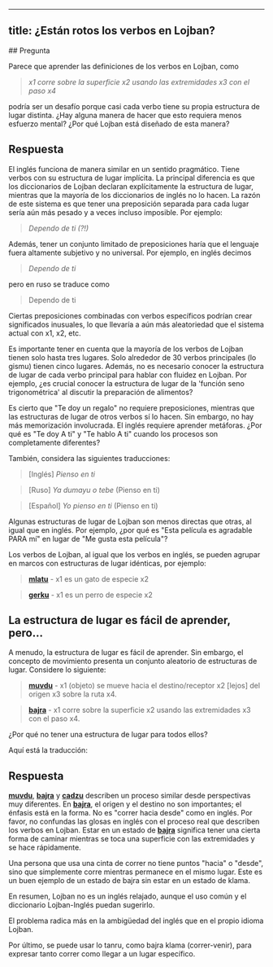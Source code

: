 
---
title: ¿Están rotos los verbos en Lojban?
---

<div class="lojbo simple_blockquotes"></div>
## Pregunta

Parece que aprender las definiciones de los verbos en Lojban, como

> *x1 corre sobre la superficie x2 usando las extremidades x3 con el paso x4*

podría ser un desafío porque casi cada verbo tiene su propia estructura de lugar distinta. ¿Hay alguna manera de hacer que esto requiera menos esfuerzo mental? ¿Por qué Lojban está diseñado de esta manera?
## Respuesta

El inglés funciona de manera similar en un sentido pragmático. Tiene verbos con su estructura de lugar implícita. La principal diferencia es que los diccionarios de Lojban declaran explícitamente la estructura de lugar, mientras que la mayoría de los diccionarios de inglés no lo hacen. La razón de este sistema es que tener una preposición separada para cada lugar sería aún más pesado y a veces incluso imposible. Por ejemplo:

> *Dependo de ti (?!)*

Además, tener un conjunto limitado de preposiciones haría que el lenguaje fuera altamente subjetivo y no universal. Por ejemplo, en inglés decimos

> *Dependo de ti*

pero en ruso se traduce como

> Dependo de ti

Ciertas preposiciones combinadas con verbos específicos podrían crear significados inusuales, lo que llevaría a aún más aleatoriedad que el sistema actual con x1, x2, etc.

Es importante tener en cuenta que la mayoría de los verbos de Lojban tienen solo hasta tres lugares. Solo alrededor de 30 verbos principales (lo gismu) tienen cinco lugares. Además, no es necesario conocer la estructura de lugar de cada verbo principal para hablar con fluidez en Lojban. Por ejemplo, ¿es crucial conocer la estructura de lugar de la 'función seno trigonométrica' al discutir la preparación de alimentos?

Es cierto que "Te doy un regalo" no requiere preposiciones, mientras que las estructuras de lugar de otros verbos sí lo hacen. Sin embargo, no hay más memorización involucrada. El inglés requiere aprender metáforas. ¿Por qué es "Te doy A ti" y "Te hablo A ti" cuando los procesos son completamente diferentes?

También, considera las siguientes traducciones:

> [Inglés] *Pienso en ti*

> [Ruso] *Ya dumayu o tebe* (Pienso en ti)

> [Español] *Yo pienso en ti* (Pienso en ti)

Algunas estructuras de lugar de Lojban son menos directas que otras, al igual que en inglés. Por ejemplo, ¿por qué es "Esta película es agradable PARA mí" en lugar de "Me gusta esta película"?

Los verbos de Lojban, al igual que los verbos en inglés, se pueden agrupar en marcos con estructuras de lugar idénticas, por ejemplo:

> **[mlatu](https://la-lojban.github.io/sutysisku/lojban/#seskari=cnano&sisku=mlatu&bangu=en&versio=masno)** - x1 es un gato de especie x2

> **[gerku](https://la-lojban.github.io/sutysisku/lojban/#seskari=cnano&sisku=gerku&bangu=en&versio=masno)** - x1 es un perro de especie x2
## La estructura de lugar es fácil de aprender, pero...

A menudo, la estructura de lugar es fácil de aprender. Sin embargo, el concepto de movimiento presenta un conjunto aleatorio de estructuras de lugar. Considere lo siguiente:

> **[muvdu](https://la-lojban.github.io/sutysisku/lojban/#seskari=cnano&sisku=muvdu&bangu=en&versio=masno)** - x1 (objeto) se mueve hacia el destino/receptor x2 [lejos] del origen x3 sobre la ruta x4.

> **[bajra](https://la-lojban.github.io/sutysisku/lojban/#seskari=cnano&sisku=bajra&bangu=en&versio=masno)** - x1 corre sobre la superficie x2 usando las extremidades x3 con el paso x4.

¿Por qué no tener una estructura de lugar para todos ellos?

Aquí está la traducción:

## Respuesta

**[muvdu](https://la-lojban.github.io/sutysisku/lojban/#seskari=cnano&sisku=muvdu&bangu=en&versio=masno)**, **[bajra](https://la-lojban.github.io/sutysisku/lojban/#seskari=cnano&sisku=bajra&bangu=en&versio=masno)** y **[cadzu](https://la-lojban.github.io/sutysisku/lojban/#seskari=cnano&sisku=cadzu&bangu=en&versio=masno)** describen un proceso similar desde perspectivas muy diferentes. En **[bajra](https://la-lojban.github.io/sutysisku/lojban/#seskari=cnano&sisku=bajra&bangu=en&versio=masno)**, el origen y el destino no son importantes; el énfasis está en la forma. No es "correr hacia desde" como en inglés. Por favor, no confundas las glosas en inglés con el proceso real que describen los verbos en Lojban. Estar en un estado de **[bajra](https://la-lojban.github.io/sutysisku/lojban/#seskari=cnano&sisku=bajra&bangu=en&versio=masno)** significa tener una cierta forma de caminar mientras se toca una superficie con las extremidades y se hace rápidamente.

Una persona que usa una cinta de correr no tiene puntos "hacia" o "desde", sino que simplemente corre mientras permanece en el mismo lugar. Este es un buen ejemplo de un estado de bajra sin estar en un estado de klama.

En resumen, Lojban no es un inglés relajado, aunque el uso común y el diccionario Lojban-Inglés puedan sugerirlo.

El problema radica más en la ambigüedad del inglés que en el propio idioma Lojban.

Por último, se puede usar lo tanru, como bajra klama (correr-venir), para expresar tanto correr como llegar a un lugar específico.